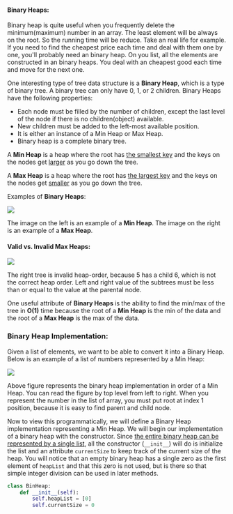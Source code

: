 <!--title={Binary Heaps}-->

<!--badges={Algorithms:5,Python:5}-->

<!--concepts={Binary Search Tree Heap}-->

#### Binary Heaps:

Binary heap is quite useful when you frequently delete the minimum(maximum) number in an array.  The least element will be always on the root. So the running time will be reduce. Take an real life for example. If you need to find the cheapest price each time and deal with them one by one, you'll probably need an binary heap. On you list, all the elements are constructed in an binary heaps. You deal with an cheapest good each time and move for the next one. 



One interesting type of tree data structure is a **Binary Heap**, which is a type of binary tree. A binary tree can only have 0, 1, or 2 children. Binary Heaps have the following properties:

- Each node must be filled by the number of children, except the last level of the node if there is no children(object) available.
- New children must be added to the left-most available position.
- It is either an instance of a Min Heap or Max Heap.
- Binary heap is a complete binary tree.

A **Min Heap** is a heap where the root has <u>the smallest key</u> and the keys on the nodes get <u>larger</u> as you go down the tree. 

A **Max Heap** is a heap where the root has <u>the largest key</u> and the keys on the nodes get <u>smaller</u> as you go down the tree.

Examples of **Binary Heaps**:

<img src="https://www.cs.cmu.edu/~adamchik/15-121/lectures/Binary%20Heaps/pix/heap.bmp">

The image on the left is an example of a **Min Heap**. The image on the right is an example of a **Max Heap**.

#### Valid vs. Invalid Max Heaps:

<img src="https://i.imgur.com/cNo3ap4.png">

The right tree is invalid heap-order, because 5 has a child 6, which is not the correct heap order. Left and right value of the subtrees must be less than or equal to the value at the parental node. 



One useful attribute of **Binary Heaps** is the ability to find the min/max of the tree in **O(1)** time because the root of a **Min Heap** is the min of the data and the root of a **Max Heap** is the max of the data.



### Binary Heap Implementation:

Given a list of elements, we want to be able to convert it into a Binary Heap. Below is an example of a list of numbers represented by a Min Heap:

![](https://runestone.academy/runestone/books/published/pythonds/_images/heapOrder.png)

Above figure represents the binary heap implementation in order of a Min Heap. You can read the figure by top level from left to right. When you represent the number in the list of array, you must put root at index 1 position, because it is easy to find parent and child node. 

Now to view this programmatically, we will define a Binary Heap implementation representing a Min Heap. We will begin our implementation of a binary heap with the constructor. Since <u>the entire binary heap can be represented by a single list</u>, all the constructor (`__init__`) will do is initialize the list and an attribute `currentSize` to keep track of the current size of the heap. You will notice that an empty binary heap has a single zero as the first element of `heapList` and that this zero is not used, but is there so that simple integer division can be used in later methods.

```python
class BinHeap:
    def __init__(self):
        self.heapList = [0]
        self.currentSize = 0 
```



